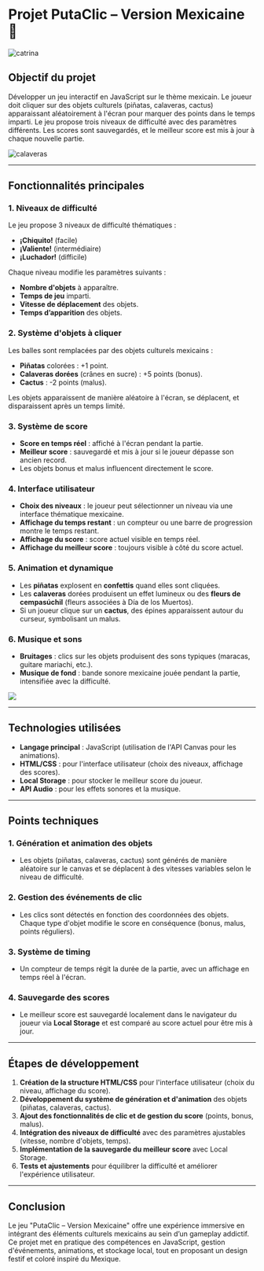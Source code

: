 # Projet PutaClic – Version Mexicaine 🎉

![catrina](https://img.freepik.com/fotos-premium/calavera-catrina-retrato-mujer-maquillaje-calavera-azucar-sobre-fondo-flores-rojas_1456-1772.jpg)

## Objectif du projet

Développer un jeu interactif en JavaScript sur le thème mexicain. Le joueur doit cliquer sur des objets culturels (piñatas, calaveras, cactus) apparaissant aléatoirement à l'écran pour marquer des points dans le temps imparti. Le jeu propose trois niveaux de difficulté avec des paramètres différents. Les scores sont sauvegardés, et le meilleur score est mis à jour à chaque nouvelle partie.

![calaveras](https://ar-mag.fr/wp-content/uploads/2019/06/AR47-caladera-mexique-2019.jpg)

---

## Fonctionnalités principales

### 1. Niveaux de difficulté

Le jeu propose 3 niveaux de difficulté thématiques :

-   **¡Chiquito!** (facile)
-   **¡Valiente!** (intermédiaire)
-   **¡Luchador!** (difficile)

Chaque niveau modifie les paramètres suivants :

-   **Nombre d'objets** à apparaître.
-   **Temps de jeu** imparti.
-   **Vitesse de déplacement** des objets.
-   **Temps d’apparition** des objets.

### 2. Système d'objets à cliquer

Les balles sont remplacées par des objets culturels mexicains :

-   **Piñatas** colorées : +1 point.
-   **Calaveras dorées** (crânes en sucre) : +5 points (bonus).
-   **Cactus** : -2 points (malus).

Les objets apparaissent de manière aléatoire à l'écran, se déplacent, et disparaissent après un temps limité.

### 3. Système de score

-   **Score en temps réel** : affiché à l'écran pendant la partie.
-   **Meilleur score** : sauvegardé et mis à jour si le joueur dépasse son ancien record.
-   Les objets bonus et malus influencent directement le score.

### 4. Interface utilisateur

-   **Choix des niveaux** : le joueur peut sélectionner un niveau via une interface thématique mexicaine.
-   **Affichage du temps restant** : un compteur ou une barre de progression montre le temps restant.
-   **Affichage du score** : score actuel visible en temps réel.
-   **Affichage du meilleur score** : toujours visible à côté du score actuel.

### 5. Animation et dynamique

-   Les **piñatas** explosent en **confettis** quand elles sont cliquées.
-   Les **calaveras** dorées produisent un effet lumineux ou des **fleurs de cempasúchil** (fleurs associées à Día de los Muertos).
-   Si un joueur clique sur un **cactus**, des épines apparaissent autour du curseur, symbolisant un malus.

### 6. Musique et sons

-   **Bruitages** : clics sur les objets produisent des sons typiques (maracas, guitare mariachi, etc.).
-   **Musique de fond** : bande sonore mexicaine jouée pendant la partie, intensifiée avec la difficulté.

![](https://image.cdn2.seaart.ai/2023-11-07/22035778178648069/d2ff8656d36b756f4379f5a95b3367dd597ea782_high.webp)

---

## Technologies utilisées

-   **Langage principal** : JavaScript (utilisation de l'API Canvas pour les animations).
-   **HTML/CSS** : pour l'interface utilisateur (choix des niveaux, affichage des scores).
-   **Local Storage** : pour stocker le meilleur score du joueur.
-   **API Audio** : pour les effets sonores et la musique.

---

## Points techniques

### 1. Génération et animation des objets

-   Les objets (piñatas, calaveras, cactus) sont générés de manière aléatoire sur le canvas et se déplacent à des vitesses variables selon le niveau de difficulté.

### 2. Gestion des événements de clic

-   Les clics sont détectés en fonction des coordonnées des objets. Chaque type d'objet modifie le score en conséquence (bonus, malus, points réguliers).

### 3. Système de timing

-   Un compteur de temps régit la durée de la partie, avec un affichage en temps réel à l'écran.

### 4. Sauvegarde des scores

-   Le meilleur score est sauvegardé localement dans le navigateur du joueur via **Local Storage** et est comparé au score actuel pour être mis à jour.

---

## Étapes de développement

1. **Création de la structure HTML/CSS** pour l'interface utilisateur (choix du niveau, affichage du score).
2. **Développement du système de génération et d'animation** des objets (piñatas, calaveras, cactus).
3. **Ajout des fonctionnalités de clic et de gestion du score** (points, bonus, malus).
4. **Intégration des niveaux de difficulté** avec des paramètres ajustables (vitesse, nombre d'objets, temps).
5. **Implémentation de la sauvegarde du meilleur score** avec Local Storage.
6. **Tests et ajustements** pour équilibrer la difficulté et améliorer l'expérience utilisateur.

---

## Conclusion

Le jeu "PutaClic – Version Mexicaine" offre une expérience immersive en intégrant des éléments culturels mexicains au sein d’un gameplay addictif. Ce projet met en pratique des compétences en JavaScript, gestion d'événements, animations, et stockage local, tout en proposant un design festif et coloré inspiré du Mexique.
